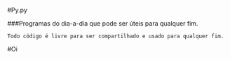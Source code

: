 #Py.py


###Programas do dia-a-dia que pode ser úteis para qualquer fim.

```
Todo código é livre para ser compartilhado e usado para qualquer fim.
```
#Oi
